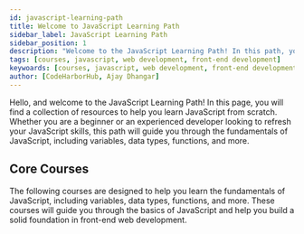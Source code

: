 ```yaml
---
id: javascript-learning-path
title: Welcome to JavaScript Learning Path
sidebar_label: JavaScript Learning Path
sidebar_position: 1
description: "Welcome to the JavaScript Learning Path! In this path, you will learn the fundamentals of JavaScript, including variables, data types, functions, and more. You will also learn how to write JavaScript code, create interactive web applications, and build dynamic websites using JavaScript. Let's get started!"
tags: [courses, javascript, web development, front-end development]
keywoards: [courses, javascript, web development, front-end development]
author: [CodeHarborHub, Ajay Dhangar]
---
```


Hello, and welcome to the JavaScript Learning Path! In this page, you will find a collection of resources to help you learn JavaScript from scratch. Whether you are a beginner or an experienced developer looking to refresh your JavaScript skills, this path will guide you through the fundamentals of JavaScript, including variables, data types, functions, and more.

## Core Courses

The following courses are designed to help you learn the fundamentals of JavaScript, including variables, data types, functions, and more. These courses will guide you through the basics of JavaScript and help you build a solid foundation in front-end web development.

<DocCardList />